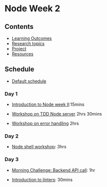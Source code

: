 # Node Week 2

## Contents

- [Learning Outcomes](./learning-outcomes.md)
- [Research topics](./research-afternoon.md)
- [Project](./project.md)
- [Resources](./resources)

## Schedule
- [Default schedule](../schedules/default.md)

### Day 1

- [Introduction to Node week II](https://docs.google.com/presentation/d/1irYBjLezHjh9pxoPriSnkr13qBv5QcKu-jQZrIawHl8/edit?usp=sharing):15mins

- [Workshop on TDD Node server](https://github.com/foundersandcoders/ws-tdd-node-server) 2hrs 30mins

- [Workshop on error handling](https://github.com/foundersandcoders/error-handling-workshop) 2hrs

### Day 2

- [Node shell workshop](https://github.com/foundersandcoders/Node-Shell-Workshop/): 3hrs

### Day 3

- [Morning Challenge: Backend API call](https://github.com/foundersandcoders/mc-request-module-workshop): 1hr

- [Introduction to linters](./linter.md): 30mins
